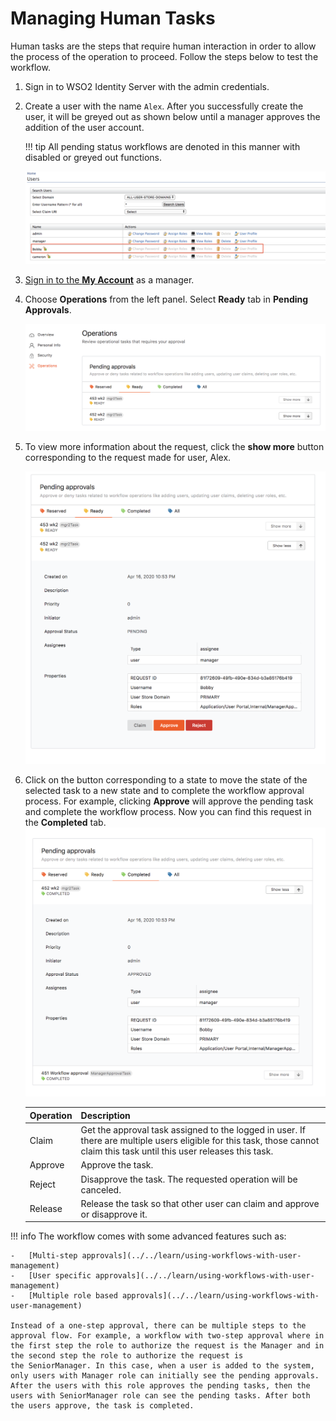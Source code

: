 # Managing Human Tasks

Human tasks are the steps that require human interaction in order to allow the process of the operation to proceed.  Follow the steps below to test the workflow.

1.  Sign in to WSO2 Identity Server with the admin credentials.
2.  Create a user with the name `Alex`. After you successfully create the
    user, it will be greyed out as shown below until a manager approves
    the addition of the user account.

    !!! tip
        All pending status workflows are denoted in this manner with
        disabled or greyed out functions.
    
    ![workflow-pending-status](../assets/img/using-wso2-identity-server/console.png)  

3.  [Sign in to the **My Account**](../learn/my-account.md#accessing-the-my-account-and-its-components) as a manager. 

4.  Choose **Operations** from the left panel. Select **Ready** tab in **Pending Approvals**.  

    ![pending-approvals](../assets/img/using-wso2-identity-server/pending-list.png)       
    
5.  To view more information about the request, click the **show more** button corresponding to the request made for user, Alex.

    ![workflow-task-status](../assets/img/using-wso2-identity-server/pending-info.png) 

6.  Click on the button corresponding to a state to move the state of the selected task to a new state and to complete
    the workflow approval process. For example, clicking **Approve** will approve the pending task and complete the workflow process. Now you can find this request in the **Completed** tab.  
    ![approving-pending-task](../assets/img/using-wso2-identity-server/approved.png)   

    | Operation  | Description                                                                                                                                                               |
    |------------|---------------------------------------------------------------------------------------------------------------------------------------------------------------------------|
    | Claim      | Get the approval task assigned to the logged in user. If there are multiple users eligible for this task, those cannot claim this task until this user releases this task. |
    | Approve    | Approve the task.                                                                                                                                                         |
    | Reject | Disapprove the task. The requested operation will be canceled.                                                                                                             |
    | Release    | Release the task so that other user can claim and approve or disapprove it.                                                                                                |

!!! info 
    The workflow comes with some advanced features such as:

    -   [Multi-step approvals](../../learn/using-workflows-with-user-management)
    -   [User specific approvals](../../learn/using-workflows-with-user-management)
    -   [Multiple role based approvals](../../learn/using-workflows-with-user-management)

    Instead of a one-step approval, there can be multiple steps to the approval flow. For example, a workflow with two-step approval where in the first step the role to authorize the request is the Manager and in the second step the role to authorize the request is the SeniorManager. In this case, when a user is added to the system, only users with Manager role can initially see the pending approvals. After the users with this role approves the pending tasks, then the users with SeniorManager role can see the pending tasks. After both the users approve, the task is completed.
